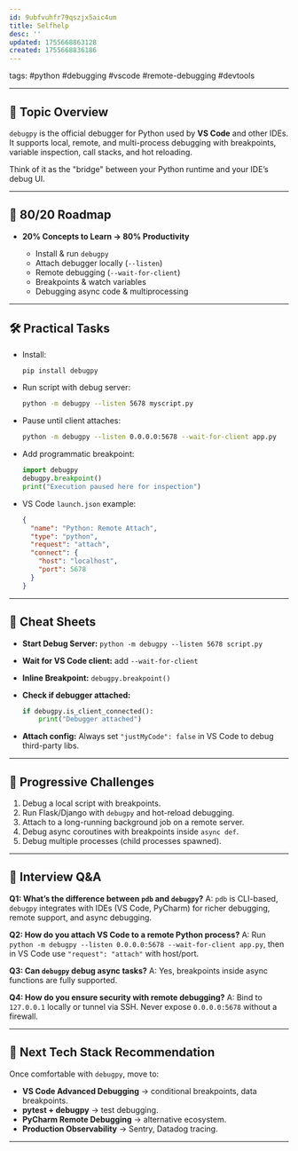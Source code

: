 ```yaml
---
id: 9ubfvuhfr79qszjx5aic4um
title: Selfhelp
desc: ''
updated: 1755668863128
created: 1755668836186
---
```


tags: #python #debugging #vscode #remote-debugging #devtools

---

## 📌 Topic Overview

`debugpy` is the official debugger for Python used by **VS Code** and other IDEs.
It supports local, remote, and multi-process debugging with breakpoints, variable inspection, call stacks, and hot reloading.

Think of it as the "bridge" between your Python runtime and your IDE’s debug UI.

---

## 🎯 80/20 Roadmap

* **20% Concepts to Learn → 80% Productivity**

  * Install & run `debugpy`
  * Attach debugger locally (`--listen`)
  * Remote debugging (`--wait-for-client`)
  * Breakpoints & watch variables
  * Debugging async code & multiprocessing

---

## 🛠️ Practical Tasks

* Install:

  ```bash
  pip install debugpy
  ```
* Run script with debug server:

  ```bash
  python -m debugpy --listen 5678 myscript.py
  ```
* Pause until client attaches:

  ```bash
  python -m debugpy --listen 0.0.0.0:5678 --wait-for-client app.py
  ```
* Add programmatic breakpoint:

  ```python
  import debugpy
  debugpy.breakpoint()
  print("Execution paused here for inspection")
  ```
* VS Code `launch.json` example:

  ```json
  {
    "name": "Python: Remote Attach",
    "type": "python",
    "request": "attach",
    "connect": {
      "host": "localhost",
      "port": 5678
    }
  }
  ```

---

## 📑 Cheat Sheets

* **Start Debug Server:** `python -m debugpy --listen 5678 script.py`
* **Wait for VS Code client:** add `--wait-for-client`
* **Inline Breakpoint:** `debugpy.breakpoint()`
* **Check if debugger attached:**

  ```python
  if debugpy.is_client_connected():
      print("Debugger attached")
  ```
* **Attach config:** Always set `"justMyCode": false` in VS Code to debug third-party libs.

---

## 🚀 Progressive Challenges

1. Debug a local script with breakpoints.
2. Run Flask/Django with `debugpy` and hot-reload debugging.
3. Attach to a long-running background job on a remote server.
4. Debug async coroutines with breakpoints inside `async def`.
5. Debug multiple processes (child processes spawned).

---

## 🎤 Interview Q\&A

**Q1: What’s the difference between `pdb` and `debugpy`?**
A: `pdb` is CLI-based, `debugpy` integrates with IDEs (VS Code, PyCharm) for richer debugging, remote support, and async debugging.

**Q2: How do you attach VS Code to a remote Python process?**
A: Run `python -m debugpy --listen 0.0.0.0:5678 --wait-for-client app.py`, then in VS Code use `"request": "attach"` with host/port.

**Q3: Can `debugpy` debug async tasks?**
A: Yes, breakpoints inside async functions are fully supported.

**Q4: How do you ensure security with remote debugging?**
A: Bind to `127.0.0.1` locally or tunnel via SSH. Never expose `0.0.0.0:5678` without a firewall.

---

## 🧭 Next Tech Stack Recommendation

Once comfortable with `debugpy`, move to:

* **VS Code Advanced Debugging** → conditional breakpoints, data breakpoints.
* **pytest + debugpy** → test debugging.
* **PyCharm Remote Debugging** → alternative ecosystem.
* **Production Observability** → Sentry, Datadog tracing.

---

